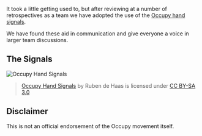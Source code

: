 It took a little getting used to, but after reviewing at a number of retrospectives as a team we have adopted the use of the [Occupy hand signals](https://en.wikipedia.org/wiki/Occupy_movement_hand_signals). 

We have found these aid in communication and give everyone a voice in larger team discussions.

## The Signals
![Occupy Hand Signals](https://upload.wikimedia.org/wikipedia/commons/thumb/b/b1/OccupyHandSignals.pdf/page1-440px-OccupyHandSignals.pdf.jpg)

> [Occupy Hand Signals](https://en.wikipedia.org/wiki/File:OccupyHandSignals.pdf) by Ruben de Haas is licensed under [CC BY-SA 3.0](https://creativecommons.org/licenses/by-sa/3.0/deed.en)

## Disclaimer
This is not an official endorsement of the Occupy movement itself.